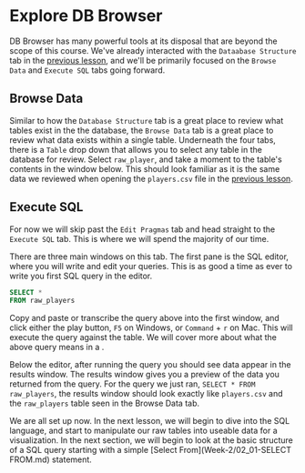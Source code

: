 # Explore DB Browser

DB Browser has many powerful tools at its disposal that are beyond the scope of this course. We've already interacted with the `Dataabase Structure` tab in the [previous lesson](https://github.com/tmolitor002/SQL-for-Data-Viz/blob/main/Week-1/02-Starting%20DB%20Browser.md#what-is-a-table), and we'll be primarily focused on the `Browse Data` and `Execute SQL` tabs going forward.

## Browse Data

Similar to how the `Database Structure` tab is a great place to review what tables exist in the the database, the `Browse Data` tab is a great place to review what data exists within a single table. Underneath the four tabs, there is a `Table` drop down that allows you to select any table in the database for review. Select `raw_player`, and take a moment to the table's contents in the window below. This should look familiar as it is the same data we reviewed when opening the `players.csv` file in the [previous lesson](https://github.com/tmolitor002/SQL-for-Data-Viz/blob/main/Week-1/02-Starting%20DB%20Browser.md#what-is-a-table).

## Execute SQL

For now we will skip past the `Edit Pragmas` tab and head straight to the `Execute SQL` tab. This is where we will spend the majority of our time.

There are three main windows on this tab. The first pane is the SQL editor, where you will write and edit your queries. This is as good a time as ever to write you first SQL query in the editor.

```sql
SELECT *
FROM raw_players
```

Copy and paste or transcribe the query above into the first window, and click either the play button, `F5` on Windows, or `Command` + `r` on Mac. This will execute the query against the table. We will cover more about what the above query means in a <later lesson>.

Below the editor, after running the query you should see data appear in the results window. The results window gives you a preview of the data you returned from the query. For the query we just ran, `SELECT * FROM raw_players`, the results window should look exactly like `players.csv` and the `raw_players` table seen in the Browse Data tab.

We are all set up now. In the next lesson, we will begin to dive into the SQL language, and start to manipulate our raw tables into useable data for a visualization. In the next section, we will begin to look at the basic structure of a SQL query starting with a simple [Select From](Week-2/02_01-SELECT FROM.md) statement.
